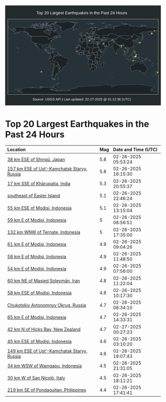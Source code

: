 ![Map](./map.png)

# Top 20 Largest Earthquakes in the Past 24 Hours

| Location | Mag | Date and Time (UTC) |
|:---|:---|:---|
| [38 km ESE of Shingū, Japan](https://earthquake.usgs.gov/earthquakes/eventpage/us6000pvj5) | 5.8 | 02-26-2025 05:53:24 |
| [157 km ESE of Ust’-Kamchatsk Staryy, Russia](https://earthquake.usgs.gov/earthquakes/eventpage/us6000pvm4) | 5.8 | 02-26-2025 16:15:30 |
| [17 km SSE of Khārupatia, India](https://earthquake.usgs.gov/earthquakes/eventpage/us6000pvpc) | 5.3 | 02-26-2025 20:55:37 |
| [southeast of Easter Island](https://earthquake.usgs.gov/earthquakes/eventpage/us6000pvq6) | 5.1 | 02-26-2025 22:46:24 |
| [55 km ESE of Modisi, Indonesia](https://earthquake.usgs.gov/earthquakes/eventpage/us6000pvla) | 5.1 | 02-26-2025 13:15:04 |
| [59 km E of Modisi, Indonesia](https://earthquake.usgs.gov/earthquakes/eventpage/us6000pvk7) | 5 | 02-26-2025 08:56:51 |
| [132 km WNW of Ternate, Indonesia](https://earthquake.usgs.gov/earthquakes/eventpage/us6000pvnk) | 5 | 02-26-2025 17:35:00 |
| [61 km E of Modisi, Indonesia](https://earthquake.usgs.gov/earthquakes/eventpage/us6000pvka) | 4.9 | 02-26-2025 09:04:26 |
| [58 km E of Modisi, Indonesia](https://earthquake.usgs.gov/earthquakes/eventpage/us6000pvkw) | 4.9 | 02-26-2025 11:48:50 |
| [54 km E of Modisi, Indonesia](https://earthquake.usgs.gov/earthquakes/eventpage/us6000pvju) | 4.9 | 02-26-2025 07:56:00 |
| [60 km NE of Masjed Soleymān, Iran](https://earthquake.usgs.gov/earthquakes/eventpage/us6000pvkv) | 4.8 | 02-26-2025 11:22:04 |
| [58 km ESE of Modisi, Indonesia](https://earthquake.usgs.gov/earthquakes/eventpage/us6000pvkk) | 4.8 | 02-26-2025 10:17:30 |
| [Chukotskiy Avtonomnyy Okrug, Russia](https://earthquake.usgs.gov/earthquakes/eventpage/us6000pvje) | 4.7 | 02-26-2025 06:34:10 |
| [65 km E of Modisi, Indonesia](https://earthquake.usgs.gov/earthquakes/eventpage/us6000pvlm) | 4.7 | 02-26-2025 14:33:31 |
| [42 km N of Hicks Bay, New Zealand](https://earthquake.usgs.gov/earthquakes/eventpage/us6000pvqi) | 4.7 | 02-27-2025 00:27:23 |
| [45 km ESE of Modisi, Indonesia](https://earthquake.usgs.gov/earthquakes/eventpage/us6000pvif) | 4.6 | 02-26-2025 03:10:20 |
| [149 km ESE of Ust’-Kamchatsk Staryy, Russia](https://earthquake.usgs.gov/earthquakes/eventpage/us6000pvnr) | 4.6 | 02-26-2025 18:07:43 |
| [34 km WSW of Waingapu, Indonesia](https://earthquake.usgs.gov/earthquakes/eventpage/us6000pvpm) | 4.5 | 02-26-2025 21:31:05 |
| [30 km W of San Nicolò, Italy](https://earthquake.usgs.gov/earthquakes/eventpage/us6000pvns) | 4.5 | 02-26-2025 18:11:21 |
| [219 km SE of Pondaguitan, Philippines](https://earthquake.usgs.gov/earthquakes/eventpage/us6000pvnl) | 4.4 | 02-26-2025 17:41:41 |

